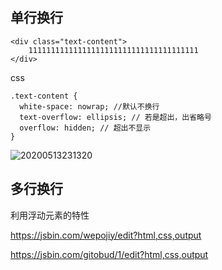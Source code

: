 ## 单行换行

```
<div class="text-content">
	11111111111111111111111111111111111111
</div>
```

css

```
.text-content {
  white-space: nowrap; //默认不换行
  text-overflow: ellipsis; // 若是超出，出省略号
  overflow: hidden; // 超出不显示
}
```

![20200513231320](http://qiniu.luotuxiu.cn/img/20200513231320.png)

## 多行换行

利用浮动元素的特性

https://jsbin.com/wepojiy/edit?html,css,output

https://jsbin.com/gitobud/1/edit?html,css,output
